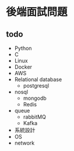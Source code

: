# 後端面試問題

## todo
* Python
* C
* Linux
* Docker
* AWS
* Relational database
    * postgresql
* nosql
    * mongodb
    * Redis
* queue
    * rabbitMQ
    * Kafka
* 系統設計
* OS
* network